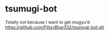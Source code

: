# tsumugi-bot
Totally not because I want to get mugyu'd
https://github.com/FlitzyBlue332/tsumugi-bot.git